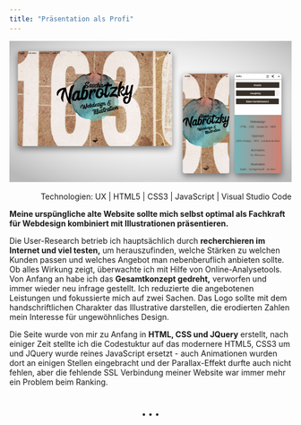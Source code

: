 ```yaml
---
title: "Präsentation als Profi"
---
```


![Meine alte Website](../images/WebDevDesign_Website.jpg)

<div style="text-align: right">Technologien: UX | HTML5 | CSS3 | JavaScript | Visual Studio Code</div>

**Meine urspüngliche alte Website sollte mich selbst optimal als Fachkraft für Webdesign kombiniert mit Illustrationen präsentieren.**

Die User-Research betrieb ich hauptsächlich durch **recherchieren im Internet und viel testen,** um herauszufinden, welche Stärken zu welchen Kunden passen und welches Angebot man nebenberuflich anbieten sollte. Ob alles Wirkung zeigt, überwachte ich mit Hilfe von Online-Analysetools. Von Anfang an habe ich das **Gesamtkonzept gedreht,** verworfen und immer wieder neu infrage gestellt. Ich reduzierte die angebotenen Leistungen und fokussierte mich auf zwei Sachen.
Das Logo sollte mit dem handschriftlichen Charakter das Illustrative darstellen, die erodierten Zahlen mein Interesse für ungewöhnliches Design.

Die Seite wurde von mir zu Anfang in <strong>HTML, CSS und JQuery</strong> erstellt, nach einiger Zeit stellte ich die Codestuktur auf das modernere HTML5, CSS3 um und JQuery wurde reines JavaScript ersetzt - auch Animationen wurden dort an einigen Stellen eingebracht und der Parallax-Effekt durfte auch nicht fehlen, aber die fehlende SSL Verbindung meiner Website war immer mehr ein Problem beim Ranking.

<p style="text-align: center;margin-top: 40px;">&bull; &bull; &bull;</p>